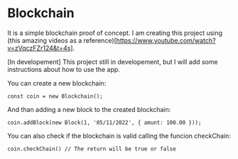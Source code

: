 # Blockchain

It is a simple blockchain proof of concept. I am creating this project using (this amazing videos as a reference)[https://www.youtube.com/watch?v=zVqczFZr124&t=4s].

[In developement] This project still in developement, but I will add some instructions about how to use the app.

You can create a new blockchain:
```
const coin = new Blockchain();
```

And than adding a new block to the created blockchain:
```
coin.addBlock(new Block(1, '05/11/2022', { amunt: 100.00 }));
```

You can also check if the blockchain is valid calling the funcion checkChain: 
```
coin.checkChain() // The return will be true or false
```